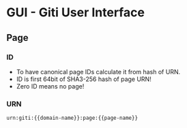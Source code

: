 # GUI - Giti User Interface

## Page

### ID
- To have canonical page IDs calculate it from hash of URN.
- ID is first 64bit of SHA3-256 hash of page URN!
- Zero ID means no page!

### URN
`urn:giti:{{domain-name}}:page:{{page-name}}`
